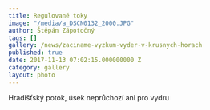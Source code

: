 ```yaml
---
title: Regulované toky
image: "/media/a_DSCN0132_2000.JPG"
author: Štěpán Zápotočný
tags: []
gallery: /news/zaciname-vyzkum-vyder-v-krusnych-horach
published: true
date: 2017-11-13 07:02:15.000000000 Z
category: gallery
layout: photo
---
```

Hradišťský potok, úsek neprůchozí ani pro vydru
